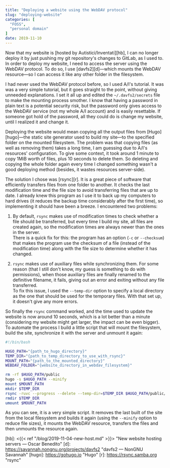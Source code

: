 ```yaml
---
title: "Deploying a website using the WebDAV protocol"
slug: "deploying-website"
categories: [
  "FOSS",
  "personal domain"
]
date: 2019-11-10
---
```


Now that my website is [hosted by Autistici/Inventati][hb], I can no longer
deploy it by just pushing my git repository's changes to GitLab, as I used to.
In order to deploy my website, I need to access the server using the WebDAV
protocol. To do so, I use [davfs2][d]—which mounts the WebDAV resource—so I can
access it like any other folder in the filesystem.

I had never used the WebDAV protocol before, so I used A/I's tutorial. It was
was a very simple tutorial, but it goes straight to the point, without giving
unneeded explanations. I set it all up and edited the `~/.davfs2/secrets` file
to make the mounting process smother. I know that having a password in plain
text is a potential security risk, but the password only gives access to the
WebDAV service (not my whole A/I account) and is easily resettable. If someone
got hold of the password, all they could do is change my website, until I
realized it and change it.

Deploying the website would mean copying all the output files from
[Hugo][hugo]—the static site generator used to build my site—to the specified
folder on the mounted filesystem. The problem was that copying files (as well as
removing them) takes a long time, I am guessing due to A/I's resources'
configuration. To give some context, it took around 1 minute to copy 1MiB worth
of files, plus 10 seconds to delete them. So deleting and copying the whole
folder again every time I changed something wasn't a good deploying method
(besides, it wastes resources server-side).

The solution I chose was [rsync][r]. It is a great piece of software that
efficiently transfers files from one folder to another. It checks the last
modification time and the file size to avoid transferring files that are up to
date. I already knew this program as I use it to back up my computers to hard
drives (it reduces the backup time considerably after the first time), so
implementing it should have been a breeze. I encountered two problems:

1. By default, `rsync` makes use of modification times to check whether a file
  should be transferred, but every time I build my site, all files are created
  again, so the modification times are always newer than the ones in the
  server.\
  There is a quick fix for this: the program has an option (`-c` or
  `--checksum`) that makes the program use the checksum of a file (instead of
  the modification time) along with the file size to determine whether it has
  changed.

2. `rsync` makes use of auxiliary files while synchronizing them. For some
  reason (that I still don't know, my guess is something to do with
  permissions), when those auxiliary files are finally renamed to the definitive
  filename, it fails, giving out an error and exiting without any file
  transferred.\
  To fix this issue, I used the `--temp-dir` option to specify a
  local directory as the one that should be used for the temporary files. With
  that set up, it doesn't give any more errors.

So finally the `rsync` command worked, and the time used to update the website
is now around 10 seconds, which is a lot better than a minute (considering my
website might get larger, the impact can be even bigger). To automate the
process I build a little script that will mount the filesystem, build the site,
synchronize it with the server and unmount it again:

```bash
#!/bin/bash

HUGO_PATH="{path_to_hugo_directory}"
TEMP_DIR="{path_to_temp_directory_to_use_with_rsync}"
MOUNT_PATH="{path_to_the_mounted_directory}"
WEBDAV_FOLDER="{website_directory_in_webdav_filesystem}"

rm -rf $HUGO_PATH/public
hugo -s $HUGO_PATH --minify
mount $MOUNT_PATH
mkdir $TEMP_DIR
rsync -ruvc --progress --delete --temp-dir=$TEMP_DIR $HUGO_PATH/public/ $MOUNT_PATH/$WEBDAV_FOLDER
rmdir $TEMP_DIR
umount $MOUNT_PATH
```

As you can see, it is a very simple script. It removes the last built of the
site from the local filesystem and builds it again (using the `--minify` option
to reduce file sizes), it mounts the WebDAV resource, transfers the files and
then unmounts the resource again.


[hb]: <{{< ref "/blog/2019-11-04-new-host.md" >}}> "New website hosting servers — Oscar Benedito"
[d]: <https://savannah.nongnu.org/projects/davfs2> "davfs2 — NonGNU Savannah"
[hugo]: <https://gohugo.io> "Hugo"
[r]: <https://rsync.samba.org> "rsync"
